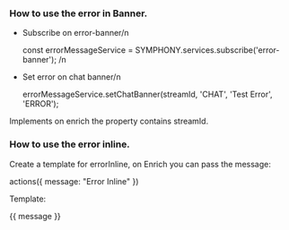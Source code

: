 ### How to use the error in Banner. 

- Subscribe on error-banner/n

  const errorMessageService = SYMPHONY.services.subscribe('error-banner');
/n
- Set error on chat banner/n

  errorMessageService.setChatBanner(streamId, 'CHAT', 'Test Error', 'ERROR');

Implements on enrich the property contains streamId.

### How to use the error inline.

Create a template for errorInline, on Enrich you can pass the message:
  
  actions({ message: "Error Inline" })

Template:

<messageML>
  <span class="tempo-text-color--red">{{ message }}</span>
</messageML> 
